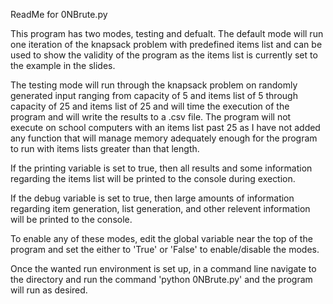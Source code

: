 ReadMe for 0NBrute.py

This program has two modes, testing and defualt. 
The default mode will run one iteration of the knapsack problem with 
predefined items list and can be used to show the validity of the program
as the items list is currently set to the example in the slides. 

The testing mode will run through the knapsack problem on randomly generated input
ranging from capacity of 5 and items list of 5 through capacity of 25 and items list 
of 25 and will time the execution of the program and will write the results to a .csv file. 
The program will not execute on school computers with an items list past 25 as I have not
added any function that will manage memory adequately enough for the program to run with
items lists greater than that length.

If the printing variable is set to true, then all results and some information regarding the items list
will be printed to the console during exection. 

If the debug variable is set to true, then large amounts of information regarding item generation, list generation, and
other relevent information will be printed to the console. 

To enable any of these modes, edit the global variable near the top of the program and set the either to 
'True' or 'False' to enable/disable the modes. 

Once the wanted run environment is set up, in a command line navigate to the directory and run the command
'python 0NBrute.py' and the program will run as desired. 